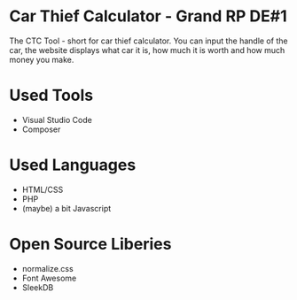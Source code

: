 # Car Thief Calculator - Grand RP DE#1
The CTC Tool - short for car thief calculator. You can input the handle of the car, the website displays what car it is, how much it is worth and how much money you make.

# Used Tools

- Visual Studio Code
- Composer

# Used Languages

- HTML/CSS
- PHP
- (maybe) a bit Javascript

# Open Source Liberies

- normalize.css
- Font Awesome
- SleekDB
